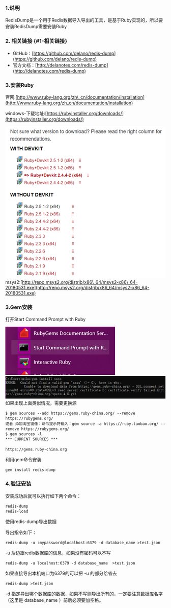 ### 1.说明

RedisDump是一个用于Redis数据导入导出的工具，是基于Ruby实现的，所以要安装RedisDump需要安装Ruby

### 2. 相关链接 {#1-相关链接}

* GitHub：[https://github.com/delano/redis-dump](https://github.com/delano/redis-dump)
* 官方文档：[http://delanotes.com/redis-dump](http://delanotes.com/redis-dump)

### 3.安装Ruby

官网:[http://www.ruby-lang.org/zh\_cn/documentation/installation](http://www.ruby-lang.org/zh_cn/documentation/installation)

windows-下载地址:[https://rubyinstaller.org/downloads/](https://rubyinstaller.org/downloads/)

![](/assets/1.5.4-1.png)msys2:[http://repo.msys2.org/distrib/x86\_64/msys2-x86\_64-20180531.exe](http://repo.msys2.org/distrib/x86_64/msys2-x86_64-20180531.exe)

### 3.Gem安装

打开Start Command Prompt with Ruby

![](/assets/15.4-4.png)![](/assets/1.5.4-6.png)如果出现上面类似情况，需要更换源

```
$ gem sources --add https://gems.ruby-china.org/ --remove https://rubygems.org/
或者 添加淘宝镜像：命令提示符输入：gem source -a https://ruby.taobao.org/ --remove https://rubygems.org/
$ gem sources -l
*** CURRENT SOURCES ***

https://gems.ruby-china.org
```



利用gem命令安装

```
gem install redis-dump
```

### 4.验证安装

安装成功后就可以执行如下两个命令：

```
redis-dump
redis-load
```

使用redis-dump导出数据

导出指令如下：

```
redis-dump -u :mypassword@localhost:6379 -d database_name >test.json
```

-u 后边跟redis数据库的信息，如果没有密码可以不写

```
redis-dump -u localhost:6379 -d database_name  >test.json
```

如果直接导出本机端口为6379的可以把 -u 的部分给省去

```
redis-dump >test.json
```

-d 指定导出哪个数据库的数据，如果不写则导出所有的，一定要注意数据库名字（这里是 database\_name ）前后必须要加空格。

